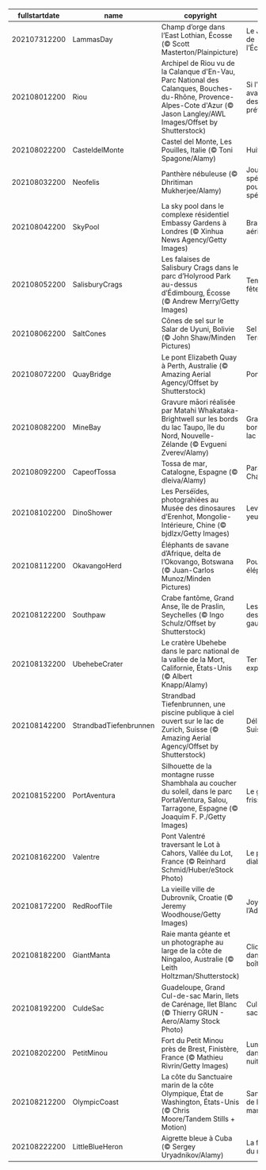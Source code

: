 |fullstartdate|name|copyright|title|image|
|--|--|--|--|--|
202107312200|LammasDay|Champ d’orge dans l’East Lothian, Écosse (© Scott Masterton/Plainpicture)|Le Jardin de l’Écosse|![](/fr-FR/2021/08/202107312200LammasDay.jpg)|
202108012200|Riou|Archipel de Riou vu de la Calanque d'En-Vau, Parc National des Calanques, Bouches-du-Rhône, Provence-Alpes-Cote d'Azur (© Jason Langley/AWL Images/Offset by Shutterstock)|Si l'été avait une destination préférée...|![](/fr-FR/2021/08/202108012200Riou.jpg)|
202108022200|CasteldelMonte|Castel del Monte, Les Pouilles, Italie (© Toni Spagone/Alamy)|Huit sacré|![](/fr-FR/2021/08/202108022200CasteldelMonte.jpg)|
202108032200|Neofelis|Panthère nébuleuse (© Dhritiman Mukherjee/Alamy)|Jour spécial pour chat spécial|![](/fr-FR/2021/08/202108032200Neofelis.jpg)|
202108042200|SkyPool|La sky pool dans le complexe résidentiel Embassy Gardens à Londres  (© Xinhua News Agency/Getty Images)|Brasse aérienne|![](/fr-FR/2021/08/202108042200SkyPool.jpg)|
202108052200|SalisburyCrags|Les falaises de Salisbury Crags dans le parc d’Holyrood Park au-dessus d’Édimbourg, Écosse (© Andrew Merry/Getty Images)|Temps de fête|![](/fr-FR/2021/08/202108052200SalisburyCrags.jpg)|
202108062200|SaltCones|Cônes de sel sur le Salar de Uyuni, Bolivie (© John Shaw/Minden Pictures)|Sel de la Terre|![](/fr-FR/2021/08/202108062200SaltCones.jpg)|
202108072200|QuayBridge|Le pont Elizabeth Quay à Perth, Australie (© Amazing Aerial Agency/Offset by Shutterstock)|Pont infini|![](/fr-FR/2021/08/202108072200QuayBridge.jpg)|
202108082200|MineBay|Gravure māori réalisée par Matahi Whakataka-Brightwell sur les bords du lac Taupo, île du Nord, Nouvelle-Zélande (© Evgueni Zverev/Alamy)|Gravure en bord de lac|![](/fr-FR/2021/08/202108082200MineBay.jpg)|
202108092200|CapeofTossa|Tossa de mar, Catalogne, Espagne (© dleiva/Alamy)|Paradis de Chagall|![](/fr-FR/2021/08/202108092200CapeofTossa.jpg)|
202108102200|DinoShower|Les Perséïdes, photograhiées au Musée des dinosaures d’Erenhot, Mongolie-Intérieure, Chine (© bjdlzx/Getty Images)|Levez les yeux !|![](/fr-FR/2021/08/202108102200DinoShower.jpg)|
202108112200|OkavangoHerd|Éléphants de savane d’Afrique, delta de l’Okovango, Botswana (© Juan-Carlos Munoz/Minden Pictures)|Pour les éléphants|![](/fr-FR/2021/08/202108112200OkavangoHerd.jpg)|
202108122200|Southpaw|Crabe fantôme, Grand Anse, île de Praslin, Seychelles (© Ingo Schulz/Offset by Shutterstock)|Les droits des gauchers|![](/fr-FR/2021/08/202108122200Southpaw.jpg)|
202108132200|UbehebeCrater|Le cratère Ubehebe dans le parc national de la vallée de la Mort, Californie, États-Unis (© Albert Knapp/Alamy)|Terre explosive|![](/fr-FR/2021/08/202108132200UbehebeCrater.jpg)|
202108142200|StrandbadTiefenbrunnen|Strandbad Tiefenbrunnen, une piscine publique à ciel ouvert sur le lac de Zurich, Suisse (© Amazing Aerial Agency/Offset by Shutterstock)|Délice Suisse|![](/fr-FR/2021/08/202108142200StrandbadTiefenbrunnen.jpg)|
202108152200|PortAventura|Silhouette de la montagne russe Shambhala au coucher du soleil, dans le parc PortaVentura, Salou, Tarragone, Espagne (© Joaquim F. P./Getty Images)|Le grand frisson|![](/fr-FR/2021/08/202108152200PortAventura.jpg)|
202108162200|Valentre|Pont Valentré traversant le Lot à Cahors, Vallée du Lot, France (© Reinhard Schmid/Huber/eStock Photo)|Le pont du diable|![](/fr-FR/2021/08/202108162200Valentre.jpg)|
202108172200|RedRoofTile|La vieille ville de Dubrovnik, Croatie (© Jeremy Woodhouse/Getty Images)|Joyau de l’Adriatique|![](/fr-FR/2021/08/202108172200RedRoofTile.jpg)|
202108182200|GiantManta|Raie manta géante et un photographe au large de la côte de Ningaloo, Australie (© Leith Holtzman/Shutterstock)|Clic, c’est dans la boîte !|![](/fr-FR/2021/08/202108182200GiantManta.jpg)|
202108192200|CuldeSac|Guadeloupe, Grand Cul-de-sac Marin, Ilets de Carénage, Ilet Blanc (© Thierry GRUN - Aero/Alamy Stock Photo)|Cul-de-sac marin|![](/fr-FR/2021/08/202108192200CuldeSac.jpg)|
202108202200|PetitMinou|Fort du Petit Minou près de Brest, Finistère, France (© Mathieu Rivrin/Getty Images)|Lumière dans la nuit|![](/fr-FR/2021/08/202108202200PetitMinou.jpg)|
202108212200|OlympicCoast|La côte du Sanctuaire marin de la côte Olympique, État de Washington, États-Unis (© Chris Moore/Tandem Stills + Motion)|Sanctuaire de la vie marine|![](/fr-FR/2021/08/202108212200OlympicCoast.jpg)|
202108222200|LittleBlueHeron|Aigrette bleue à Cuba (© Sergey Uryadnikov/Alamy)|La force du nombre|![](/fr-FR/2021/08/202108222200LittleBlueHeron.jpg)|
